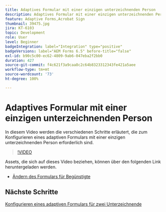 ```yaml
---
title: Adaptives Formular mit einer einzigen unterzeichnenden Person
description: Adaptives Formular mit einer einzigen unterzeichnenden Person. In diesem Video werden die verschiedenen Schritte erläutert, die zum Konfigurieren eines adaptiven Formulars mit einer einzigen unterzeichnenden Person erforderlich sind.
feature: Adaptive Forms,Acrobat Sign
thumbnail: 39475.jpg
jira: KT-6103
topic: Development
role: User
level: Beginner
badgeIntegration: label="Integration" type="positive"
badgeVersions: label="AEM Forms 6.5" before-title="false"
exl-id: b90c5c00-ec62-4809-9ab6-047eba2f2bb0
duration: 427
source-git-commit: f4c621f3a9caa8c2c64b8323312343fe421a5aee
workflow-type: tm+mt
source-wordcount: '73'
ht-degree: 100%

---
```


# Adaptives Formular mit einer einzigen unterzeichnenden Person


In diesem Video werden die verschiedenen Schritte erläutert, die zum Konfigurieren eines adaptiven Formulars mit einer einzigen unterzeichnenden Person erforderlich sind.

>[!VIDEO](https://video.tv.adobe.com/v/327730?quality=12&learn=on&captions=ger)

Assets, die sich auf dieses Video beziehen, können über den folgenden Link heruntergeladen werden.

* [Ändern des Formulars für Begünstigte](assets/change-of-beneficiary-form.zip)

## Nächste Schritte

[Konfigurieren eines adaptiven Formulars für zwei Unterzeichnende](./configure-adaptive-form-for-two-signers.md)
